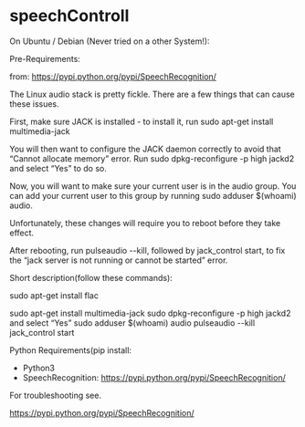 # speechControll

On Ubuntu / Debian (Never tried on a other System!):


Pre-Requirements:

from: https://pypi.python.org/pypi/SpeechRecognition/

The Linux audio stack is pretty fickle. There are a few things that can cause these issues.

First, make sure JACK is installed - to install it, run sudo apt-get install multimedia-jack

You will then want to configure the JACK daemon correctly to avoid that “Cannot allocate memory” error. Run sudo dpkg-reconfigure -p high jackd2 and select “Yes” to do so.

Now, you will want to make sure your current user is in the audio group. You can add your current user to this group by running sudo adduser $(whoami) audio.

Unfortunately, these changes will require you to reboot before they take effect.

After rebooting, run pulseaudio --kill, followed by jack_control start, to fix the “jack server is not running or cannot be started” error.


Short description(follow these commands):

sudo apt-get install flac

sudo apt-get install multimedia-jack
sudo dpkg-reconfigure -p high jackd2 and select “Yes”
sudo adduser $(whoami) audio
pulseaudio --kill
jack_control start

Python Requirements(pip install:
- Python3
- SpeechRecognition: https://pypi.python.org/pypi/SpeechRecognition/


For troubleshooting see.

https://pypi.python.org/pypi/SpeechRecognition/
